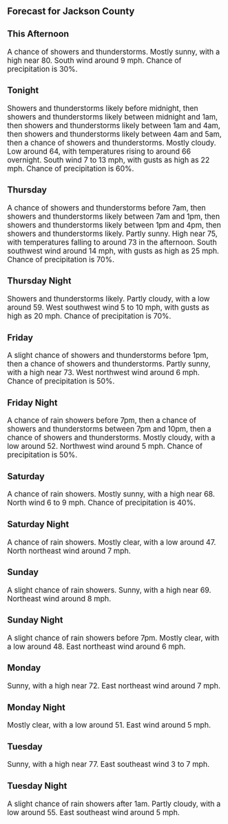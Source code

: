 <div>
   <h2>Forecast for Jackson County</h2>
   <p>
      <div style="font-size:120%">
         <h3>This Afternoon</h3>A chance of showers and thunderstorms. Mostly sunny, with a high near 80. South wind around 9 mph. Chance of precipitation
         is 30%.<br></div>
   </p>
   <p>
      <div style="font-size:120%">
         <h3>Tonight</h3>Showers and thunderstorms likely before midnight, then showers and thunderstorms likely between midnight and 1am, then showers
         and thunderstorms likely between 1am and 4am, then showers and thunderstorms likely between 4am and 5am, then a chance of
         showers and thunderstorms. Mostly cloudy. Low around 64, with temperatures rising to around 66 overnight. South wind 7 to
         13 mph, with gusts as high as 22 mph. Chance of precipitation is 60%.<br></div>
   </p>
   <p>
      <div style="font-size:120%">
         <h3>Thursday</h3>A chance of showers and thunderstorms before 7am, then showers and thunderstorms likely between 7am and 1pm, then showers
         and thunderstorms likely between 1pm and 4pm, then showers and thunderstorms likely. Partly sunny. High near 75, with temperatures
         falling to around 73 in the afternoon. South southwest wind around 14 mph, with gusts as high as 25 mph. Chance of precipitation
         is 70%.<br></div>
   </p>
   <p>
      <div style="font-size:120%">
         <h3>Thursday Night</h3>Showers and thunderstorms likely. Partly cloudy, with a low around 59. West southwest wind 5 to 10 mph, with gusts as high
         as 20 mph. Chance of precipitation is 70%.<br></div>
   </p>
   <p>
      <div style="font-size:120%">
         <h3>Friday</h3>A slight chance of showers and thunderstorms before 1pm, then a chance of showers and thunderstorms. Partly sunny, with a
         high near 73. West northwest wind around 6 mph. Chance of precipitation is 50%.<br></div>
   </p>
   <p>
      <div style="font-size:120%">
         <h3>Friday Night</h3>A chance of rain showers before 7pm, then a chance of showers and thunderstorms between 7pm and 10pm, then a chance of showers
         and thunderstorms. Mostly cloudy, with a low around 52. Northwest wind around 5 mph. Chance of precipitation is 50%.<br></div>
   </p>
   <p>
      <div style="font-size:120%">
         <h3>Saturday</h3>A chance of rain showers. Mostly sunny, with a high near 68. North wind 6 to 9 mph. Chance of precipitation is 40%.<br></div>
   </p>
   <p>
      <div style="font-size:120%">
         <h3>Saturday Night</h3>A chance of rain showers. Mostly clear, with a low around 47. North northeast wind around 7 mph.<br></div>
   </p>
   <p>
      <div style="font-size:120%">
         <h3>Sunday</h3>A slight chance of rain showers. Sunny, with a high near 69. Northeast wind around 8 mph.<br></div>
   </p>
   <p>
      <div style="font-size:120%">
         <h3>Sunday Night</h3>A slight chance of rain showers before 7pm. Mostly clear, with a low around 48. East northeast wind around 6 mph.<br></div>
   </p>
   <p>
      <div style="font-size:120%">
         <h3>Monday</h3>Sunny, with a high near 72. East northeast wind around 7 mph.<br></div>
   </p>
   <p>
      <div style="font-size:120%">
         <h3>Monday Night</h3>Mostly clear, with a low around 51. East wind around 5 mph.<br></div>
   </p>
   <p>
      <div style="font-size:120%">
         <h3>Tuesday</h3>Sunny, with a high near 77. East southeast wind 3 to 7 mph.<br></div>
   </p>
   <p>
      <div style="font-size:120%">
         <h3>Tuesday Night</h3>A slight chance of rain showers after 1am. Partly cloudy, with a low around 55. East southeast wind around 5 mph.<br></div>
   </p>
</div>